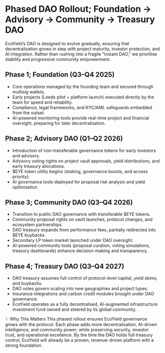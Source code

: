 # Phased DAO Rollout; Foundation → Advisory → Community → Treasury DAO

EcoYield’s DAO is designed to evolve gradually, ensuring that
decentralisation grows in step with project maturity, investor
protection, and AI integration. Rather than rushing into a fragile
“instant DAO,” we prioritise stability and progressive community
empowerment.

## Phase 1; Foundation (Q3–Q4 2025)

- Core operations managed by the founding team and secured through
multisig wallets.
- Early projects (Leeds pilot + platform launch) executed directly by
the team for speed and reliability.
- Compliance, legal frameworks, and KYC/AML safeguards embedded from the
outset.
- AI-powered monitoring tools provide real-time project and financial
oversight, preparing for later decentralisation.

## Phase 2; Advisory DAO (Q1–Q2 2026)

- Introduction of non-transferable governance tokens for early
investors and advisors.
- Advisory voting rights on project vault approvals, yield
distributions, and early treasury allocations.
- $EYE token utility begins (staking, governance boosts, and access
priority).
- AI governance tools deployed for proposal risk analysis and yield
optimisation.

## Phase 3; Community DAO (Q3–Q4 2026)

- Transition to public DAO governance with transferable $EYE tokens.
- Community proposal rights on vault launches, protocol changes, and
ecosystem partnerships.
- DAO treasury expands from performance fees, partially redirected into
$EYE buybacks.
- Secondary LP token market launched under DAO oversight.
- AI-powered community tools (proposal curation, voting simulations,
treasury dashboards) enhance decision-making and transparency.

## Phase 4; Treasury DAO (Q3–Q4 2027)

- DAO treasury assumes full control of protocol-level capital, yield
skims, and buybacks.
- DAO votes govern scaling into new geographies and project types.
- Insurance integrations and carbon credit modules brought under DAO
governance.
- EcoYield operates as a fully decentralised, AI-augmented
infrastructure investment fund owned and steered by its global
community.

✨ Why This Matters
This phased rollout ensures EcoYield governance grows with the protocol.
Each phase adds more decentralisation, AI-driven intelligence, and
community power; while preserving security, investor trust, and
operational excellence. By the time the DAO holds full treasury control,
EcoYield will already be a proven, revenue-driven platform with a strong
foundation.
